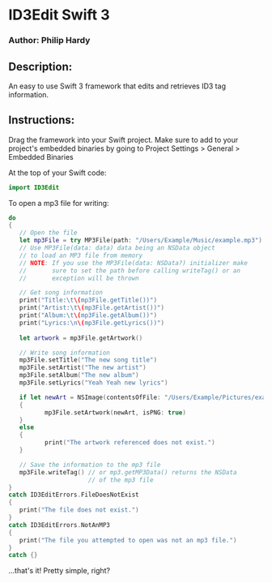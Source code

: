 # ID3Edit Swift 3
### Author: Philip Hardy

## Description:
An easy to use Swift 3 framework that edits and retrieves ID3 tag information.

## Instructions:
Drag the framework into your Swift project. Make sure to add to your project's
embedded binaries by going to Project Settings > General > Embedded Binaries

At the top of your Swift code:
```swift
import ID3Edit
```

To open a mp3 file for writing:
```swift
do
{
   // Open the file
   let mp3File = try MP3File(path: "/Users/Example/Music/example.mp3")
   // Use MP3File(data: data) data being an NSData object
   // to load an MP3 file from memory
   // NOTE: If you use the MP3File(data: NSData?) initializer make
   //       sure to set the path before calling writeTag() or an
   //       exception will be thrown

   // Get song information
   print("Title:\t\(mp3File.getTitle())")
   print("Artist:\t\(mp3File.getArtist())")
   print("Album:\t\(mp3File.getAlbum())")
   print("Lyrics:\n\(mp3File.getLyrics())")
                                                   
   let artwork = mp3File.getArtwork()

   // Write song information
   mp3File.setTitle("The new song title")
   mp3File.setArtist("The new artist")
   mp3File.setAlbum("The new album")
   mp3File.setLyrics("Yeah Yeah new lyrics")

   if let newArt = NSImage(contentsOfFile: "/Users/Example/Pictures/example.png")
   {
          mp3File.setArtwork(newArt, isPNG: true)
   }
   else
   {
          print("The artwork referenced does not exist.")
   }

   // Save the information to the mp3 file
   mp3File.writeTag() // or mp3.getMP3Data() returns the NSData
                      // of the mp3 file
}
catch ID3EditErrors.FileDoesNotExist
{
   print("The file does not exist.")
}
catch ID3EditErrors.NotAnMP3
{
   print("The file you attempted to open was not an mp3 file.")
}
catch {}
```
...that's it! Pretty simple, right?

